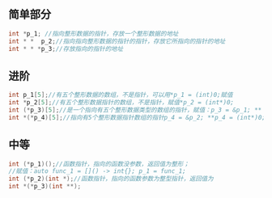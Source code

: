 ## 简单部分
```c
int *p_1; //指向整形数据的指针，存放一个整形数据的地址
int * *  p_2;//指向指向整形数据的指针的指针，存放它所指向的指针的地址
int * * *p_3;//存放指向的指针的地址
```
## 进阶
```c
int p_1[5];//有五个整形数据的数组，不是指针，可以用*p_1 = (int)0;赋值
int *p_2[5];//有五个整形数据指针的数组，不是指针，赋值*p_2 = (int*)0;
int (*p_3)[5];//是一个指向有五个整形数据类型的数组的指针，赋值：p_3 = &p_1; ** p_3 = (int)0;
int *(*p_4)[5];//指向有5个整形数据指针数组的指针p_4 = &p_2; **p_4 = (int*)0;
```
## 中等
```c
int (*p_1)();//函数指针，指向的函数没参数，返回值为整形；
//赋值：auto func_1 = []() -> int{}; p_1 = func_1;
int (*p_2)(int *);//函数指针，指向的函数参数为整型指针，返回值为
int *(*p_3)(int **);
```
<!--stackedit_data:
eyJoaXN0b3J5IjpbLTEwOTY2MjI5MjldfQ==
-->